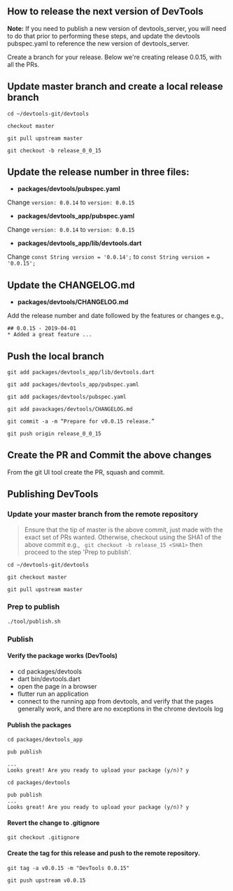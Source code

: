 ## How to release the next version of DevTools

**Note:** If you need to publish a new version of devtools_server, you will need
to do that prior to performing these steps, and update the devtools pubspec.yaml
to reference the new version of devtools_server.

Create a branch for your release. Below we're creating release 0.0.15, with all the PRs.

## Update master branch and create a local release branch
```shell
cd ~/devtools-git/devtools

checkout master

git pull upstream master

git checkout -b release_0_0_15

```

## Update the release number in three files:
- **packages/devtools/pubspec.yaml**

Change ```version: 0.0.14``` to ```version: 0.0.15```

- **packages/devtools_app/pubspec.yaml**

Change ```version: 0.0.14``` to ```version: 0.0.15```

- **packages/devtools_app/lib/devtools.dart**

Change ```const String version = '0.0.14';``` to ```const String version = '0.0.15';```

## Update the CHANGELOG.md
- **packages/devtools/CHANGELOG.md**

Add the release number and date followed by the features or changes e.g.,

```
## 0.0.15 - 2019-04-01
* Added a great feature ...
```

## Push the local branch

```shell
git add packages/devtools_app/lib/devtools.dart

git add packages/devtools_app/pubspec.yaml

git add packages/devtools/pubspec.yaml

git add pavackages/devtools/CHANGELOG.md

git commit -a -m “Prepare for v0.0.15 release.”

git push origin release_0_0_15
```

## Create the PR and Commit the above changes
From the git UI tool create the PR, squash and commit.

## Publishing DevTools
### Update your master branch from the remote repository
> Ensure that the tip of master is the above commit, just made with the exact set of PRs wanted.  Otherwise, checkout using the SHA1 of the above commit e.g.,
``` git checkout -b release_15 <SHA1>``` then proceed to the step 'Prep to publish'.

```shell
cd ~/devtools-git/devtools

git checkout master

git pull upstream master
```

### Prep to publish
```shell
./tool/publish.sh
``` 

### Publish
#### Verify the package works (DevTools)

- cd packages/devtools
- dart bin/devtools.dart
- open the page in a browser
- flutter run an application
- connect to the running app from devtools, and verify that the pages
  generally work, and there are no exceptions in the chrome devtools log

#### Publish the packages
```shell
cd packages/devtools_app

pub publish

...
Looks great! Are you ready to upload your package (y/n)? y

cd packages/devtools

pub publish
...
Looks great! Are you ready to upload your package (y/n)? y
```

#### Revert the change to .gitignore
```shell
git checkout .gitignore
```

#### Create the tag for this release and push to the remote repository.
```shell
git tag -a v0.0.15 -m "DevTools 0.0.15"

git push upstream v0.0.15
```
